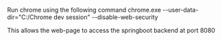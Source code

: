 Run chrome using the following command
chrome.exe --user-data-dir="C:/Chrome dev session" --disable-web-security

This allows the web-page to access the springboot backend at port 8080
